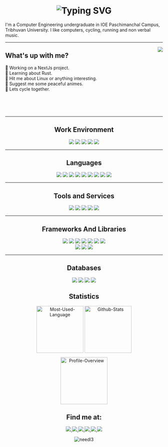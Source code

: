 <h1 align='center'>
    <img 
            src="https://readme-typing-svg.demolab.com?font=Fira+Code&pause=500&color=0aad54&center=true&vCenter=true&width=435&lines=Hi! I'm Anish.; Nice to see you land here.;" 
            alt="Typing SVG"
            />
</h1>
<p>
I'm a Computer Engineering undergraduate in IOE Paschimanchal Campus, Tribhuvan University. I like computers, cycling, running and non verbal music.
</p>
<hr>
<img align='right' src='https://github.com/needl3/needl3/assets/57314527/b7257c2e-0671-4f13-a3e1-e1dbae52446c'/>
<h2>What's up with me?</h2>
<ul style='list-style: none; padding-left: 0px'>
    <li>🔭 Working on a NextJs project.</li>
    <li>🧐 Learning about Rust.</li>
    <li>💬 Hit me about Linux or anything interesting.</li>
    <li>🍥 Suggest me some peaceful animes.</li>
    <li>🚴 Lets cycle together.</li>
</ul>
<br><br><br>
<hr>
<h2 align='center'>Work Environment</h2>
<div align='center'>
        <img src="https://img.shields.io/badge/os-arch_linux-0aad54?style=for-the-badge&logo=arch linux&logoColor=white"/>
        <img src="https://img.shields.io/badge/wm-dwm-0aad54?style=for-the-badge&logo=dwm&logoColor=white"/>
        <img src="https://img.shields.io/badge/editor-neovim-0aad54.svg?&style=for-the-badge&logo=neovim&logoColor=white"/>
        <img src="https://img.shields.io/badge/shell-bash-0aad54.svg?&style=for-the-badge&logo=gnu-bash&logoColor=white"/>
        <img src="https://img.shields.io/badge/terminal-st-0aad54.svg?&style=for-the-badge&logo=suckless&logoColor=white"/>
</div>
<hr>
<h2 align='center'>Languages</h2>
<div align='center'>
        <img src="https://img.shields.io/badge/c-0aad54.svg?&style=for-the-badge&logo=c&logoColor=black"/>
        <img src="https://img.shields.io/badge/cpp-0aad54.svg?&style=for-the-badge&logo=cplusplus&logoColor=black"/>
        <img src="https://img.shields.io/badge/typescript-0aad54.svg?&style=for-the-badge&logo=typescript&logoColor=black"/>
        <img src="https://img.shields.io/badge/javascript-0aad54.svg?&style=for-the-badge&logo=javascript&logoColor=black"/>
        <img src="https://img.shields.io/badge/python-0aad54.svg?&style=for-the-badge&logo=python&logoColor=black"/>
        <img src="https://img.shields.io/badge/learning-rust-0aad54.svg?&style=for-the-badge&logo=rust&logoColor=black"/>
        <img src="https://img.shields.io/badge/bash-0aad54.svg?&style=for-the-badge&logo=gnu-bash&logoColor=black"/>
        <img src="https://img.shields.io/badge/html-0aad54.svg?&style=for-the-badge&logo=html5&logoColor=black"/>
        <img src="https://img.shields.io/badge/css-0aad54.svg?&style=for-the-badge&logo=css3&logoColor=black"/>
</div>
<hr>
<h2 align='center'>Tools and Services</h2>
<div align='center'>
        <img src="https://img.shields.io/badge/cloud-azure-0aad54.svg?&style=for-the-badge&logo=microsoft azure&logoColor=black"/>
        <img src="https://img.shields.io/badge/tool-docker-0aad54.svg?&style=for-the-badge&logo=docker&logoColor=black"/>
        <img src="https://img.shields.io/badge/tool-git/github-0aad54.svg?&style=for-the-badge&logo=git&logoColor=black"/>
        <img src="https://img.shields.io/badge/ci/cd-github actions-0aad54.svg?&style=for-the-badge&logo=github actions&logoColor=black"/>
        <img src="https://img.shields.io/badge/tool-redis-0aad54.svg?&style=for-the-badge&logo=redis&logoColor=black"/>
</div>
<hr>
<h2 align='center'>Frameworks And Libraries</h2>
<div align='center'>
        <img src="https://img.shields.io/badge/express-0aad54.svg?&style=for-the-badge&logo=express&logoColor=black"/>
        <img src="https://img.shields.io/badge/react-0aad54.svg?&style=for-the-badge&logo=react&logoColor=black"/>
        <img src="https://img.shields.io/badge/tailwind-0aad54.svg?&style=for-the-badge&logo=tailwindcss&logoColor=black"/>
        <img src="https://img.shields.io/badge/node-0aad54.svg?&style=for-the-badge&logo=node.js&logoColor=black"/>
        <img src="https://img.shields.io/badge/redux-0aad54.svg?&style=for-the-badge&logo=redux&logoColor=black"/>
        <img src="https://img.shields.io/badge/django-0aad54.svg?&style=for-the-badge&logo=django&logoColor=black"/>
        <img src="https://img.shields.io/badge/flask-0aad54.svg?&style=for-the-badge&logo=flask&logoColor=black"/>
</div>
<div align='center'>
        <img src="https://img.shields.io/badge/sfml-0aad54.svg?&style=for-the-badge&logo=sfml&logoColor=black"/>
        <img src="https://img.shields.io/badge/learning-nextjs-0aad54.svg?&style=for-the-badge&logo=next.js&logoColor=black"/>
        <img src="https://img.shields.io/badge/selenium-0aad54.svg?&style=for-the-badge&logo=selenium&logoColor=black"/>
</div>
<hr>
<h2 align='center'>Databases</h2>
<div align='center'>
    <img src="https://img.shields.io/badge/mongodb-0aad54.svg?&style=for-the-badge&logo=mongodb&logoColor=black">
    <img src="https://img.shields.io/badge/mysql-0aad54.svg?&style=for-the-badge&logo=mysql&logoColor=black">
    <img src="https://img.shields.io/badge/learning-postgresql-0aad54.svg?&style=for-the-badge&logo=postgresql&logoColor=black">
    <img src="https://img.shields.io/badge/sqlite-0aad54.svg?&style=for-the-badge&logo=sqlite&logoColor=black">
</div>
<h2 align="center">Statistics</h2>
<p align="center">
    <img 
        align="center"
        height="150vh"
        alt="Most-Used-Language"
        src="https://github-readme-stats.vercel.app/api/top-langs?username=needl3&show_icons=true&theme=dark&layout=compact"
    />
    <img
        align="center"
        height="150vh"
        alt="Github-Stats"
        src="https://github-readme-stats.vercel.app/api?username=needl3&show_icons=true&theme=dark"
    />
</p>
<p align="center">
    <img
        align="center"
        height="150vh"
        alt="Profile-Overview"
        src="https://github-readme-streak-stats.herokuapp.com/?user=needl3&theme=dark"
    />
</p>
<h2 align='center'>
    Find me at:
</h2>
<div align='center'>
    <a href="https://anishchapagai.com.np">
        <img src="https://img.shields.io/badge/portfolio-0aad54.svg?&style=for-the-badge&logo=internetexplorer&logoColor=black"/>
    </a>
    <a href="https://facebook.com/0xanishchapagai">
        <img src="https://img.shields.io/badge/Facebook-0aad54.svg?&style=for-the-badge&logo=Facebook&logoColor=black"/>
    </a>
    <a href="https://instagram.com/0xanishchapagai">
        <img src="https://img.shields.io/badge/Instagram-0aad54.svg?&style=for-the-badge&logo=Instagram&logoColor=black"/>
    </a>
    <a href="https://linkedin.com/in/an1sh">
        <img src="https://img.shields.io/badge/LinkedIn-0aad54.svg?&style=for-the-badge&logo=linkedin&logoColor=black"/>
    </a>
    <a href="https://hackerrank.com/needl3">
        <img src="https://img.shields.io/badge/Hackerrank-0aad54.svg?&style=for-the-badge&logo=hackerrank&logoColor=black"/>
    </a>
    <a href="https://tryhackme.com/p/nerdyotaku">
        <img src="https://img.shields.io/badge/TryHackMe-0aad54.svg?&style=for-the-badge&logo=tryhackme&logoColor=black"/>
        </a>
</div>
<p align="center">
    <img src="https://komarev.com/ghpvc/?username=needl3&label= 👀 &color=0e75b6&style=for-the-badge" alt="needl3" />
</p>
